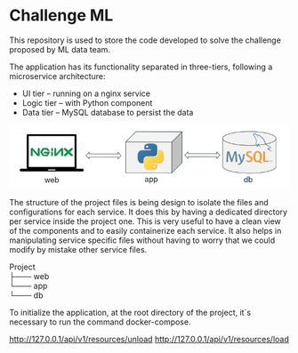 # Challenge ML
This repository is used to store the code developed to solve the challenge proposed by ML data team.

The application has its functionality separated in three-tiers, following a microservice architecture:
 - UI tier – running on a nginx service
 - Logic tier – with Python component
 - Data tier – MySQL database to persist the data 


![img.png](img.png)

The structure of the project files is being design to isolate the files and configurations for each service. It does this by having a dedicated directory per service inside the project one. This is very useful to have a clean view of the components and to easily containerize each service. It also helps in manipulating service specific files without having to worry that we could modify by mistake other service files.

Project  
├─── web  
└─── app  
└─── db

To initialize the application, at the root directory of the project, it´s necessary to run the command docker-compose.

http://127.0.0.1/api/v1/resources/unload
http://127.0.0.1/api/v1/resources/load
